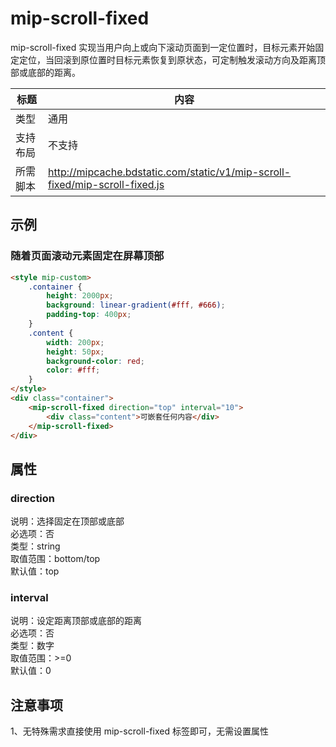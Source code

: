 # mip-scroll-fixed

mip-scroll-fixed 实现当用户向上或向下滚动页面到一定位置时，目标元素开始固定定位，当回滚到原位置时目标元素恢复到原状态，可定制触发滚动方向及距离顶部或底部的距离。

标题|内容
----|----
类型|通用
支持布局|不支持
所需脚本|http://mipcache.bdstatic.com/static/v1/mip-scroll-fixed/mip-scroll-fixed.js

## 示例

### 随着页面滚动元素固定在屏幕顶部
```html
<style mip-custom>
    .container {
        height: 2000px;
        background: linear-gradient(#fff, #666);
        padding-top: 400px;
    }
    .content {
        width: 200px;
        height: 50px;
        background-color: red;
        color: #fff;
    }
</style>
<div class="container">
    <mip-scroll-fixed direction="top" interval="10">
        <div class="content">可嵌套任何内容</div>
    </mip-scroll-fixed>
</div>
```

## 属性

### direction

说明：选择固定在顶部或底部  
必选项：否  
类型：string  
取值范围：bottom/top  
默认值：top  

### interval

说明：设定距离顶部或底部的距离  
必选项：否  
类型：数字  
取值范围：>=0  
默认值：0  

## 注意事项  

1、无特殊需求直接使用 mip-scroll-fixed 标签即可，无需设置属性
